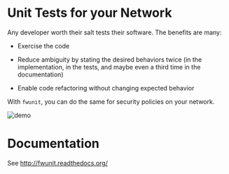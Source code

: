 Unit Tests for your Network
===========================

Any developer worth their salt tests their software.  The benefits are many:

 * Exercise the code

 * Reduce ambiguity by stating the desired behaviors twice (in the
   implementation, in the tests, and maybe even a third time in the
   documentation)

 * Enable code refactoring without changing expected behavior

With `fwunit`, you can do the same for security policies on your network.

![demo](https://github.com/mozilla/build-fwunit/raw/master/example/output.gif)

Documentation
=============

See http://fwunit.readthedocs.org/
